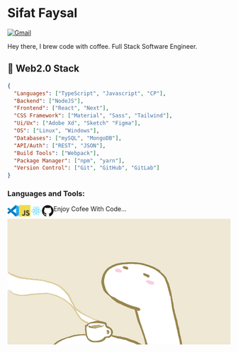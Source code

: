 # Sifat Faysal

[![Gmail](https://img.shields.io/badge/%20-Send%20Email-black?color=14171A&labelColor=ef5350&logo=gmail&logoColor=ffffff)](mailto:sifatfaysalsifat@gmail.com)

Hey there, I brew code with coffee. 
Full Stack Software Engineer.


## 💎 Web2.0 Stack

```json
{
  "Languages": ["TypeScript", "Javascript", "CP"],
  "Backend": ["NodeJS"],
  "Frontend": ["React", "Next"],
  "CSS Framework": ["Material", "Sass", "Tailwind"],
  "Ui/Ux": ["Adobe Xd", "Sketch" "Figma"],
  "OS": ["Linux", "Windows"],
  "Databases": ["mySQL", "MongoDB"],
  "API/Auth": ["REST", "JSON"],
  "Build Tools": ["Webpack"],
  "Package Manager": ["npm", "yarn"],
  "Version Control": ["Git", "GitHub", "GitLab"]
}
```

### Languages and Tools:
<img align="left" alt="Visual Studio Code" width="26px" src="https://raw.githubusercontent.com/github/explore/80688e429a7d4ef2fca1e82350fe8e3517d3494d/topics/visual-studio-code/visual-studio-code.png" />

<img align="left" alt="JavaScript" width="26px" src="https://raw.githubusercontent.com/github/explore/80688e429a7d4ef2fca1e82350fe8e3517d3494d/topics/javascript/javascript.png" />

<img align="left" alt="React" width="26px" src="https://raw.githubusercontent.com/github/explore/80688e429a7d4ef2fca1e82350fe8e3517d3494d/topics/react/react.png" />

<img align="left" alt="GitHub" width="26px" src="https://raw.githubusercontent.com/github/explore/78df643247d429f6cc873026c0622819ad797942/topics/github/github.png" />

Enjoy Cofee With Code...

![image](https://github.com/sifatfaysal/sifatfaysal/blob/main/deno-coffee.gif
)



